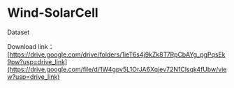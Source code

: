 # Wind-SolarCell
Dataset

Download link：[https://drive.google.com/drive/folders/1ieT6s4j9kZk8T7RpCbAYg_pgPqsEk9pw?usp=drive_link](https://drive.google.com/file/d/1W4gpv5L1OrJA6Xqjev72N1Clsqk4fUbw/view?usp=drive_link)
